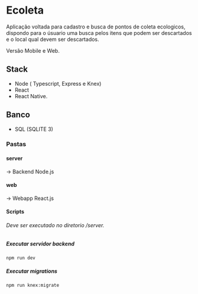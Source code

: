 # Ecoleta
Aplicação voltada para cadastro e busca de pontos de coleta ecologicos, dispondo para o úsuario uma busca pelos itens que podem ser 
descartados e o local qual devem ser descartados.

Versão Mobile e Web.


## Stack

  - Node ( Typescript, Express e Knex)
  - React 
  - React Native.
  
## Banco
   - SQL (SQLITE 3)
   
### Pastas
  #### server
  -> Backend Node.js
  #### web 
  -> Webapp React.js

#### Scripts
###### Deve ser executado no diretorio /server.
 ##### Executar servidor backend
  ``` npm run dev ```
 ##### Executar migrations
 ``` npm run knex:migrate ```
